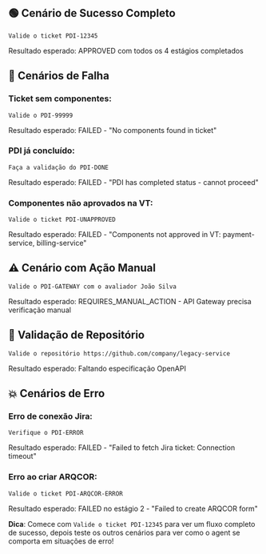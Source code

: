 ## 🟢 **Cenário de Sucesso Completo**
```
Valide o ticket PDI-12345
```
Resultado esperado: APPROVED com todos os 4 estágios completados

## 🔴 **Cenários de Falha**

### Ticket sem componentes:
```
Valide o PDI-99999
```
Resultado esperado: FAILED - "No components found in ticket"

### PDI já concluído:
```
Faça a validação do PDI-DONE
```
Resultado esperado: FAILED - "PDI has completed status - cannot proceed"

### Componentes não aprovados na VT:
```
Valide o ticket PDI-UNAPPROVED
```
Resultado esperado: FAILED - "Components not approved in VT: payment-service, billing-service"

## ⚠️ **Cenário com Ação Manual**
```
Valide o PDI-GATEWAY com o avaliador João Silva
```
Resultado esperado: REQUIRES_MANUAL_ACTION - API Gateway precisa verificação manual

## 🔧 **Validação de Repositório**
```
Valide o repositório https://github.com/company/legacy-service
```
Resultado esperado: Faltando especificação OpenAPI

## 💥 **Cenários de Erro**

### Erro de conexão Jira:
```
Verifique o PDI-ERROR
```
Resultado esperado: FAILED - "Failed to fetch Jira ticket: Connection timeout"

### Erro ao criar ARQCOR:
```
Valide o ticket PDI-ARQCOR-ERROR
```
Resultado esperado: FAILED no estágio 2 - "Failed to create ARQCOR form"

**Dica**: Comece com `Valide o ticket PDI-12345` para ver um fluxo completo de sucesso, depois teste os outros cenários para ver como o agent se comporta em situações de erro!
